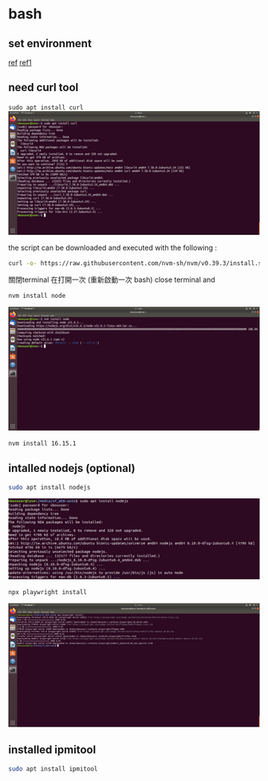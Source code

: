 # bash
## set environment
[ref](https://www.digitalocean.com/community/tutorials/how-to-install-node-js-on-ubuntu-20-04)
[ref1](https://learn.microsoft.com/zh-tw/windows/dev-environment/javascript/nodejs-on-wsl)
## need curl tool
`sudo apt install curl`
![](./pic/env_curl.png)

the script can be downloaded and executed with the following :
```bash
curl -o- https://raw.githubusercontent.com/nvm-sh/nvm/v0.39.3/install.sh | bash
```

關閉terminal 在打開一次 (重新啟動一次 bash)
close terminal and 

```bash
nvm install node
```
![](./pic/envn_node.png)

```bash
nvm install 16.15.1
```

##  intalled nodejs  (optional)
```bash
sudo apt install nodejs
```
![](./pic/env_node.png)

```bash
npx playwright install
```
![](./pic/envnx_playwright.png)
## installed ipmitool
```bash
sudo apt install ipmitool
```


